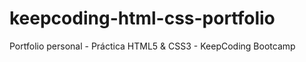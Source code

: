 # keepcoding-html-css-portfolio
Portfolio personal - Práctica HTML5 &amp; CSS3 - KeepCoding Bootcamp
